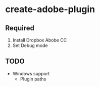 # create-adobe-plugin


## Required

1. Install Dropbox Abobe CC
2. Set Debug mode 


## TODO
* Windows support
    * Plugin paths





